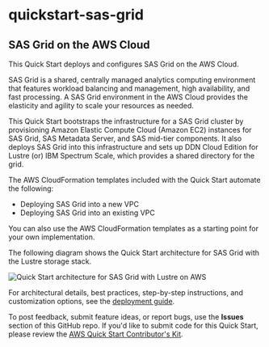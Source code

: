 # quickstart-sas-grid
## SAS Grid on the AWS Cloud

This Quick Start deploys and configures SAS Grid on the AWS Cloud.

SAS Grid is a shared, centrally managed analytics computing environment that features workload balancing and management, high availability, and fast processing. A SAS Grid environment in the AWS Cloud provides the elasticity and agility to scale your resources as needed.

This Quick Start bootstraps the infrastructure for a SAS Grid cluster by provisioning Amazon Elastic Compute Cloud (Amazon EC2) instances for SAS Grid, SAS Metadata Server, and SAS mid-tier components. It also deploys SAS Grid into this infrastructure and sets up DDN Cloud Edition for Lustre (or) IBM Spectrum Scale, which provides a shared directory for the grid. 

The AWS CloudFormation templates included with the Quick Start automate the following:

- Deploying SAS Grid into a new VPC
- Deploying SAS Grid into an existing VPC 

You can also use the AWS CloudFormation templates as a starting point for your own implementation.

The following diagram shows the Quick Start architecture for SAS Grid with the Lustre storage stack.

![Quick Start architecture for SAS Grid with Lustre on AWS](https://d0.awsstatic.com/partner-network/QuickStart/datasheets/sas-grid-on-aws-architecture-with-lustre.png)

For architectural details, best practices, step-by-step instructions, and customization options, see the [deployment guide](https://fwd.aws/zavnn).

To post feedback, submit feature ideas, or report bugs, use the **Issues** section of this GitHub repo.
If you'd like to submit code for this Quick Start, please review the [AWS Quick Start Contributor's Kit](https://aws-quickstart.github.io/). 
